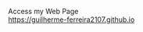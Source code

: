 Access my Web Page <br />
<a href="https://guilherme-ferreira2107.github.io/" target="_blank">https://guilherme-ferreira2107.github.io</a>
